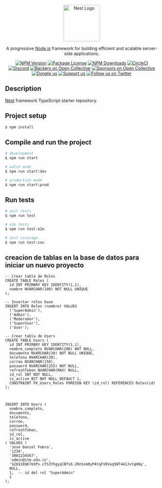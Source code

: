 <p align="center">
  <a href="http://nestjs.com/" target="blank"><img src="https://nestjs.com/img/logo-small.svg" width="120" alt="Nest Logo" /></a>
</p>

[circleci-image]: https://img.shields.io/circleci/build/github/nestjs/nest/master?token=abc123def456
[circleci-url]: https://circleci.com/gh/nestjs/nest

  <p align="center">A progressive <a href="http://nodejs.org" target="_blank">Node.js</a> framework for building efficient and scalable server-side applications.</p>
    <p align="center">
<a href="https://www.npmjs.com/~nestjscore" target="_blank"><img src="https://img.shields.io/npm/v/@nestjs/core.svg" alt="NPM Version" /></a>
<a href="https://www.npmjs.com/~nestjscore" target="_blank"><img src="https://img.shields.io/npm/l/@nestjs/core.svg" alt="Package License" /></a>
<a href="https://www.npmjs.com/~nestjscore" target="_blank"><img src="https://img.shields.io/npm/dm/@nestjs/common.svg" alt="NPM Downloads" /></a>
<a href="https://circleci.com/gh/nestjs/nest" target="_blank"><img src="https://img.shields.io/circleci/build/github/nestjs/nest/master" alt="CircleCI" /></a>
<a href="https://discord.gg/G7Qnnhy" target="_blank"><img src="https://img.shields.io/badge/discord-online-brightgreen.svg" alt="Discord"/></a>
<a href="https://opencollective.com/nest#backer" target="_blank"><img src="https://opencollective.com/nest/backers/badge.svg" alt="Backers on Open Collective" /></a>
<a href="https://opencollective.com/nest#sponsor" target="_blank"><img src="https://opencollective.com/nest/sponsors/badge.svg" alt="Sponsors on Open Collective" /></a>
  <a href="https://paypal.me/kamilmysliwiec" target="_blank"><img src="https://img.shields.io/badge/Donate-PayPal-ff3f59.svg" alt="Donate us"/></a>
    <a href="https://opencollective.com/nest#sponsor"  target="_blank"><img src="https://img.shields.io/badge/Support%20us-Open%20Collective-41B883.svg" alt="Support us"></a>
  <a href="https://twitter.com/nestframework" target="_blank"><img src="https://img.shields.io/twitter/follow/nestframework.svg?style=social&label=Follow" alt="Follow us on Twitter"></a>
</p>
  <!--[![Backers on Open Collective](https://opencollective.com/nest/backers/badge.svg)](https://opencollective.com/nest#backer)
  [![Sponsors on Open Collective](https://opencollective.com/nest/sponsors/badge.svg)](https://opencollective.com/nest#sponsor)-->

## Description

[Nest](https://github.com/nestjs/nest) framework TypeScript starter repository.

## Project setup

```bash
$ npm install
```

## Compile and run the project

```bash
# development
$ npm run start

# watch mode
$ npm run start:dev

# production mode
$ npm run start:prod
```

## Run tests

```bash
# unit tests
$ npm run test

# e2e tests
$ npm run test:e2e

# test coverage
$ npm run test:cov
```

## creacion de tablas en la base de datos para iniciar un nuevo proyecto

```
-- Crear tabla de Roles
CREATE TABLE Roles (
  id INT PRIMARY KEY IDENTITY(1,1),
  nombre NVARCHAR(100) NOT NULL UNIQUE
);

-- Insertar roles base
INSERT INTO Roles (nombre) VALUES
  ('SuperAdmin'),
  ('Admin'),
  ('Moderador'),
  ('SuperUser'),
  ('User');

-- Crear tabla de Users
CREATE TABLE Users (
  id INT PRIMARY KEY IDENTITY(1,1),
  nombre_completo NVARCHAR(200) NOT NULL,
  documento NVARCHAR(20) NOT NULL UNIQUE,
  telefono NVARCHAR(20),
  correo NVARCHAR(150),
  password NVARCHAR(255) NOT NULL,
  refreshToken NVARCHAR(MAX) NULL,
  id_rol INT NOT NULL,
  is_active BIT NOT NULL DEFAULT 1,
  CONSTRAINT FK_Users_Roles FOREIGN KEY (id_rol) REFERENCES Roles(id)
);



INSERT INTO Users (
  nombre_completo,
  documento,
  telefono,
  correo,
  password,
  refreshToken,
  id_rol,
  is_active
) VALUES (
  'Jose Daniel Fabra',
  '1234',
  '3001234567',
  'admin@itm.edu.co',
  '$2b$10$K7m3Ps.cTS3ThgyqlBfs6.2RnSsm0yPAtqFVDVuq5NT441JvtqH8q',
  NULL,
  1,  -- id del rol "SuperAdmin"
  1 
);

```